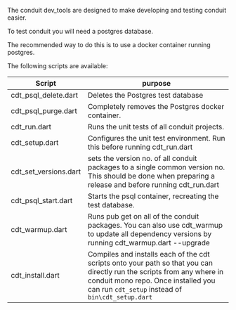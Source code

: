 The conduit dev_tools are designed to make developing and testing conduit easier.

To test conduit you will need a postgres database.

The recommended way to do this is to use a docker container running postgres.

The following scripts are available:

|Script | purpose
|---------------|------------
|cdt_psql_delete.dart | Deletes the Postgres test database
|cdt_psql_purge.dart | Completely removes the Postgres docker container.
|cdt_run.dart | Runs the unit tests of all conduit projects.
|cdt_setup.dart | Configures the unit test environment. Run this before running cdt_run.dart
|cdt_set_versions.dart | sets the version no. of all conduit packages to a single common version no. This should be done when preparing a release and before running cdt_run.dart
|cdt_psql_start.dart | Starts the psql container, recreating the test database.
|cdt_warmup.dart | Runs pub get on all of the conduit packages.  You can also use cdt_warmup to update all dependency versions by running cdt_warmup.dart --upgrade
|cdt_install.dart | Compiles and installs each of the cdt scripts onto your path so that you can directly run the scripts from any where in conduit mono repo. Once installed you can run `cdt_setup` instead of `bin\cdt_setup.dart`





